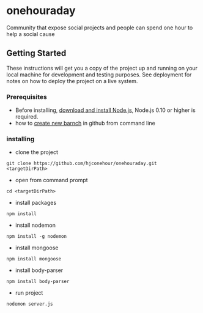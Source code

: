 # onehouraday
Community that expose social projects and people can spend one hour to help a social cause

## Getting Started

These instructions will get you a copy of the project up and running on your local machine for development and testing purposes. See deployment for notes on how to deploy the project on a live system.

### Prerequisites
* Before installing, [ download and install Node.js](https://nodejs.org/en/), Node.js 0.10 or higher is required.
* how to [create new barnch](https://github.com/Kunena/Kunena-Forum/wiki/Create-a-new-branch-with-git-and-manage-branches) in github from command line

### installing 
* clone the project
```
git clone https://github.com/hjconehour/onehouraday.git <targetDirPath>
```
* open <targetDir> from command prompt
```
cd <targetDirPath>
```
* install packages
```
npm install
```
* install nodemon 
```
npm install -g nodemon
```
* install mongoose
```
npm install mongoose
```
* install body-parser
```
npm install body-parser
```

* run project
```
nodemon server.js
```
